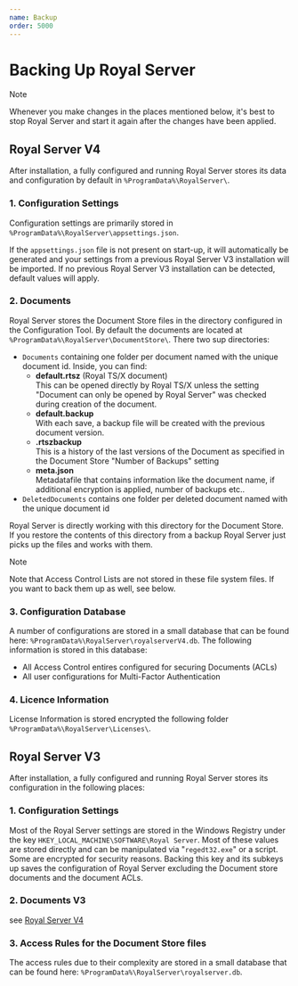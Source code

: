 ```yaml
---
name: Backup
order: 5000
---
```


# Backing Up Royal Server

> [!NOTE]
> Whenever you make changes in the places mentioned below, it's best to stop Royal Server and start it again after the changes have been applied.


## Royal Server V4

After installation, a fully configured and running Royal Server stores its data and configuration by default in `%ProgramData%\RoyalServer\`.

### 1. Configuration Settings

Configuration settings are primarily stored in `%ProgramData%\RoyalServer\appsettings.json`.

If the `appsettings.json` file is not present on start-up, it will automatically be generated and your settings from a previous Royal Server V3 installation will be imported. If no previous Royal Server V3 installation can be detected, default values will apply.

### 2. Documents

Royal Server stores the Document Store files in the directory configured in the Configuration Tool. By default the documents are located at `%ProgramData%\RoyalServer\DocumentStore\`.
There two sup directories:

* `Documents` containing one folder per document named with the unique document id. Inside, you can find:
  - **default.rtsz** (Royal TS/X document)  
    This can be opened directly by Royal TS/X unless the setting "Document can only be opened by Royal Server" was checked during creation of the document.
  - **default.backup**  
    With each save, a backup file will be created with the previous document version.
  - **<randomstring>.rtszbackup**  
    This is a history of the last versions of the Document as specified in the Document Store "Number of Backups" setting
  - **meta.json**  
    Metadatafile that contains information like the document name, if additional encryption is applied, number of backups etc..
* `DeletedDocuments` contains one folder per deleted document named with the unique document id

Royal Server is directly working with this directory for the Document Store. If you restore the contents of this directory from a backup Royal Server just picks up the files and works with them.

> [!NOTE]
> Note that Access Control Lists are not stored in these file system files. If you want to back them up as well, see below.

### 3. Configuration Database

A number of configurations are stored in a small database that can be found here: `%ProgramData%\RoyalServer\royalserverV4.db`.
The following information is stored in this database:
- All Access Control entires configured for securing Documents (ACLs)
- All user configurations for Multi-Factor Authentication

### 4. Licence Information

License Information is stored encrypted the following folder `%ProgramData%\RoyalServer\Licenses\`.

## Royal Server V3
After installation, a fully configured and running Royal Server stores its configuration in the following places:

### 1. Configuration Settings

Most of the Royal Server settings are stored in the Windows Registry under the key `HKEY_LOCAL_MACHINE\SOFTWARE\Royal Server`. Most of these values are stored directly and can be manipulated via "`regedt32.exe`" or a script. Some are encrypted for security reasons. Backing this key and its subkeys up saves the configuration of Royal Server excluding the Document store documents and the document ACLs.

### 2. Documents V3

see [Royal Server V4](#2-documents)

### 3. Access Rules for the Document Store files

The access rules due to their complexity are stored in a small database that can be found here: `%ProgramData%\RoyalServer\royalserver.db`.
